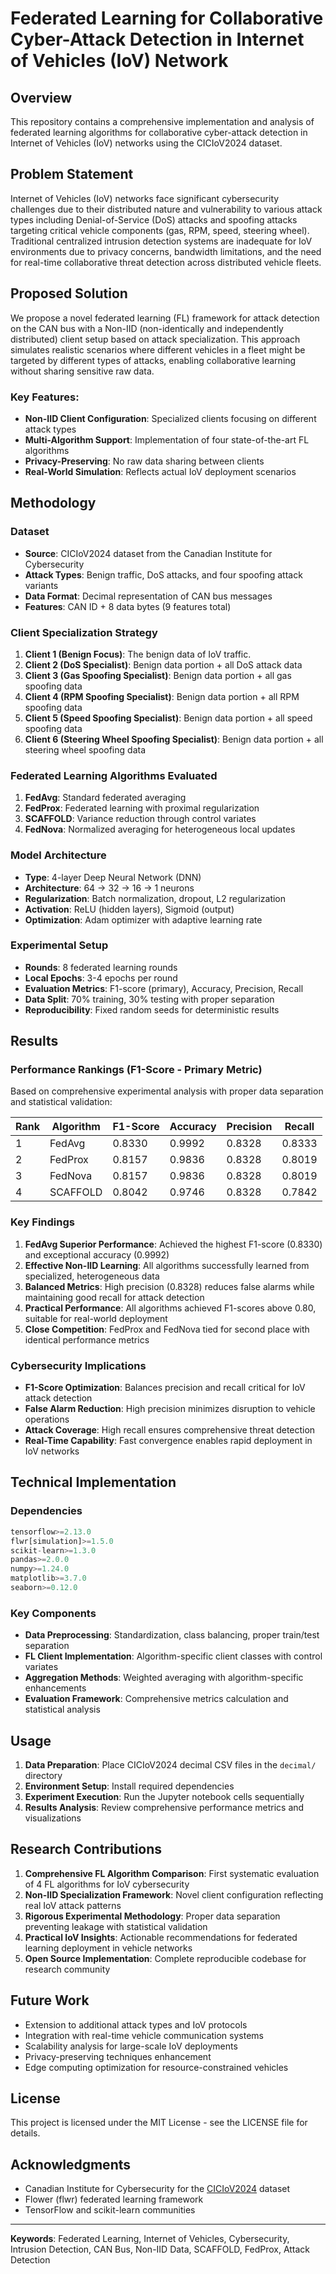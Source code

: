 # Federated Learning for Collaborative Cyber-Attack Detection in Internet of Vehicles (IoV) Network

## Overview

This repository contains a comprehensive implementation and analysis of federated learning algorithms for collaborative cyber-attack detection in Internet of Vehicles (IoV) networks using the CICIoV2024 dataset.

## Problem Statement

Internet of Vehicles (IoV) networks face significant cybersecurity challenges due to their distributed nature and vulnerability to various attack types including Denial-of-Service (DoS) attacks and spoofing attacks targeting critical vehicle components (gas, RPM, speed, steering wheel). Traditional centralized intrusion detection systems are inadequate for IoV environments due to privacy concerns, bandwidth limitations, and the need for real-time collaborative threat detection across distributed vehicle fleets.

## Proposed Solution

We propose a novel federated learning (FL) framework for attack detection on the CAN bus with a Non-IID (non-identically and independently distributed) client setup based on attack specialization. This approach simulates realistic scenarios where different vehicles in a fleet might be targeted by different types of attacks, enabling collaborative learning without sharing sensitive raw data.

### Key Features:
- **Non-IID Client Configuration**: Specialized clients focusing on different attack types
- **Multi-Algorithm Support**: Implementation of four state-of-the-art FL algorithms
- **Privacy-Preserving**: No raw data sharing between clients
- **Real-World Simulation**: Reflects actual IoV deployment scenarios

## Methodology

### Dataset
- **Source**: CICIoV2024 dataset from the Canadian Institute for Cybersecurity
- **Attack Types**: Benign traffic, DoS attacks, and four spoofing attack variants
- **Data Format**: Decimal representation of CAN bus messages
- **Features**: CAN ID + 8 data bytes (9 features total)

### Client Specialization Strategy
1. **Client 1 (Benign Focus)**: The benign data of IoV traffic.
2. **Client 2 (DoS Specialist)**: Benign data portion + all DoS attack data
3. **Client 3 (Gas Spoofing Specialist)**: Benign data portion + all gas spoofing data
4. **Client 4 (RPM Spoofing Specialist)**: Benign data portion + all RPM spoofing data
5. **Client 5 (Speed Spoofing Specialist)**: Benign data portion + all speed spoofing data
6. **Client 6 (Steering Wheel Spoofing Specialist)**: Benign data portion + all steering wheel spoofing data

### Federated Learning Algorithms Evaluated
1. **FedAvg**: Standard federated averaging
2. **FedProx**: Federated learning with proximal regularization
3. **SCAFFOLD**: Variance reduction through control variates
4. **FedNova**: Normalized averaging for heterogeneous local updates

### Model Architecture
- **Type**: 4-layer Deep Neural Network (DNN)
- **Architecture**: 64 → 32 → 16 → 1 neurons
- **Regularization**: Batch normalization, dropout, L2 regularization
- **Activation**: ReLU (hidden layers), Sigmoid (output)
- **Optimization**: Adam optimizer with adaptive learning rate

### Experimental Setup
- **Rounds**: 8 federated learning rounds
- **Local Epochs**: 3-4 epochs per round
- **Evaluation Metrics**: F1-score (primary), Accuracy, Precision, Recall
- **Data Split**: 70% training, 30% testing with proper separation
- **Reproducibility**: Fixed random seeds for deterministic results

## Results

### Performance Rankings (F1-Score - Primary Metric)

Based on comprehensive experimental analysis with proper data separation and statistical validation:

| Rank | Algorithm | F1-Score | Accuracy | Precision | Recall |
|------|-----------|----------|----------|-----------|--------|
| 1    | FedAvg    | 0.8330   | 0.9992   | 0.8328    | 0.8333 |
| 2    | FedProx   | 0.8157   | 0.9836   | 0.8328    | 0.8019 |
| 3    | FedNova   | 0.8157   | 0.9836   | 0.8328    | 0.8019 |
| 4    | SCAFFOLD  | 0.8042   | 0.9746   | 0.8328    | 0.7842 |

### Key Findings

1. **FedAvg Superior Performance**: Achieved the highest F1-score (0.8330) and exceptional accuracy (0.9992)
2. **Effective Non-IID Learning**: All algorithms successfully learned from specialized, heterogeneous data
3. **Balanced Metrics**: High precision (0.8328) reduces false alarms while maintaining good recall for attack detection
4. **Practical Performance**: All algorithms achieved F1-scores above 0.80, suitable for real-world deployment
5. **Close Competition**: FedProx and FedNova tied for second place with identical performance metrics

### Cybersecurity Implications
- **F1-Score Optimization**: Balances precision and recall critical for IoV attack detection
- **False Alarm Reduction**: High precision minimizes disruption to vehicle operations
- **Attack Coverage**: High recall ensures comprehensive threat detection
- **Real-Time Capability**: Fast convergence enables rapid deployment in IoV networks

## Technical Implementation

### Dependencies
```python
tensorflow>=2.13.0
flwr[simulation]>=1.5.0
scikit-learn>=1.3.0
pandas>=2.0.0
numpy>=1.24.0
matplotlib>=3.7.0
seaborn>=0.12.0
```

### Key Components
- **Data Preprocessing**: Standardization, class balancing, proper train/test separation
- **FL Client Implementation**: Algorithm-specific client classes with control variates
- **Aggregation Methods**: Weighted averaging with algorithm-specific enhancements
- **Evaluation Framework**: Comprehensive metrics calculation and statistical analysis

## Usage

1. **Data Preparation**: Place CICIoV2024 decimal CSV files in the `decimal/` directory
2. **Environment Setup**: Install required dependencies
3. **Experiment Execution**: Run the Jupyter notebook cells sequentially
4. **Results Analysis**: Review comprehensive performance metrics and visualizations

## Research Contributions

1. **Comprehensive FL Algorithm Comparison**: First systematic evaluation of 4 FL algorithms for IoV cybersecurity
2. **Non-IID Specialization Framework**: Novel client configuration reflecting real IoV attack patterns
3. **Rigorous Experimental Methodology**: Proper data separation preventing leakage with statistical validation
4. **Practical IoV Insights**: Actionable recommendations for federated learning deployment in vehicle networks
5. **Open Source Implementation**: Complete reproducible codebase for research community

## Future Work

- Extension to additional attack types and IoV protocols
- Integration with real-time vehicle communication systems
- Scalability analysis for large-scale IoV deployments
- Privacy-preserving techniques enhancement
- Edge computing optimization for resource-constrained vehicles

## License

This project is licensed under the MIT License - see the LICENSE file for details.

## Acknowledgments

- Canadian Institute for Cybersecurity for the [CICIoV2024](https://www.unb.ca/cic/datasets/iov-dataset-2024.html) dataset
- Flower (flwr) federated learning framework
- TensorFlow and scikit-learn communities

---

**Keywords**: Federated Learning, Internet of Vehicles, Cybersecurity, Intrusion Detection, CAN Bus, Non-IID Data, SCAFFOLD, FedProx, Attack Detection
